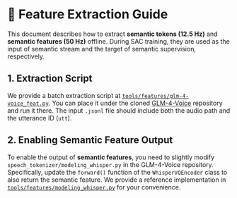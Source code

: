 # 🧩 Feature Extraction Guide

This document describes how to extract **semantic tokens (12.5 Hz)** and **semantic features (50 Hz)** offline. During SAC training, they are used as the input of semantic stream and the target of semantic supervision, respectively.

## 1. Extraction Script

We provide a batch extraction script at [`tools/features/glm-4-voice_feat.py`](../../main/tools/features/glm-4-voice_feat.py). You can place it under the cloned [GLM-4-Voice](https://github.com/zai-org/GLM-4-Voice) repository and run it there. The input `.jsonl` file should include both the audio path and the utterance ID (`utt`).


## 2. Enabling Semantic Feature Output

To enable the output of **semantic features**, you need to slightly modify  
`speech_tokenizer/modeling_whisper.py` in the GLM-4-Voice repository. Specifically, update the `forward()` function of the `WhisperVQEncoder` class to also return the semantic feature. We provide a reference implementation in [`tools/features/modeling_whisper.py`](../../main/tools/features/modeling_whisper.py) for your convenience.
